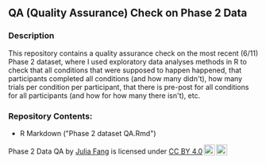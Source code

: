 ## QA (Quality Assurance) Check on Phase 2 Data

### Description

This repository contains a quality assurance check on the most recent (6/11) Phase 2 dataset, where I used exploratory data analyses methods in R to check that all conditions that were supposed to happen happened, that participants completed all conditions (and how many didn't), how many trials per condition per participant, that there is pre-post for all conditions for all participants (and how for how many there isn't), etc. 

### Repository Contents:

- R Markdown ("Phase 2 dataset QA.Rmd") 


<p xmlns:cc="http://creativecommons.org/ns#" xmlns:dct="http://purl.org/dc/terms/"><span property="dct:title">Phase 2 Data QA</span> by <a rel="cc:attributionURL dct:creator" property="cc:attributionName" href="https://github.com/jufang22">Julia Fang</a> is licensed under <a href="https://creativecommons.org/licenses/by/4.0/?ref=chooser-v1" target="_blank" rel="license noopener noreferrer" style="display:inline-block;">CC BY 4.0<img style="height:22px!important;margin-left:3px;vertical-align:text-bottom;" src="https://mirrors.creativecommons.org/presskit/icons/cc.svg?ref=chooser-v1" alt=""><img style="height:22px!important;margin-left:3px;vertical-align:text-bottom;" src="https://mirrors.creativecommons.org/presskit/icons/by.svg?ref=chooser-v1" alt=""></a></p>